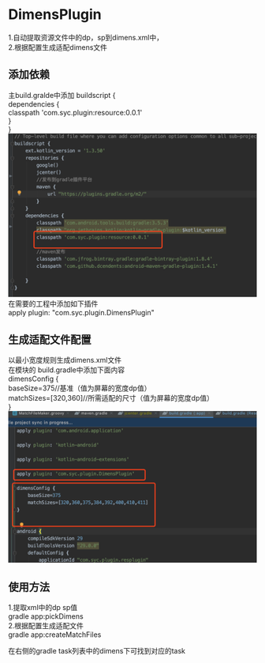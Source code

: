 # DimensPlugin  
1.自动提取资源文件中的dp，sp到dimens.xml中，  
2.根据配置生成适配dimens文件  
## 添加依赖
主build.gralde中添加 
buildscript {  
  dependencies {  
    classpath 'com.syc.plugin:resource:0.0.1'  
  }  
}  
![Image text](https://raw.githubusercontent.com/zcys12173/DimensPlugin/master/img-folder/build_gradle.png)
在需要的工程中添加如下插件  
apply plugin: "com.syc.plugin.DimensPlugin"  

## 生成适配文件配置  
以最小宽度规则生成dimens.xml文件    
在模块的 build.gradle中添加下面内容  
dimensConfig {  
    baseSize=375//基准（值为屏幕的宽度dp值）  
    matchSizes=[320,360]//所需适配的尺寸（值为屏幕的宽度dp值）  
}  
![Image text](https://raw.githubusercontent.com/zcys12173/DimensPlugin/master/img-folder/app_build_gradle.png)
## 使用方法
1.提取xml中的dp sp值  
gradle app:pickDimens  
2.根据配置生成适配文件  
gradle app:createMatchFiles  

在右侧的gradle task列表中的dimens下可找到对应的task  

